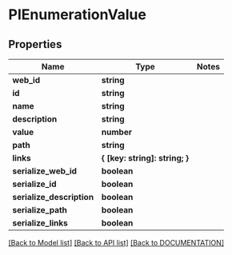 # PIEnumerationValue

## Properties
Name | Type | Notes
------------ | ------------- | -------------
**web_id** | **string**
**id** | **string**
**name** | **string**
**description** | **string**
**value** | **number**
**path** | **string**
**links** | **{ [key: string]: string; }**
**serialize_web_id** | **boolean**
**serialize_id** | **boolean**
**serialize_description** | **boolean**
**serialize_path** | **boolean**
**serialize_links** | **boolean**

[[Back to Model list]](../../DOCUMENTATION.md#documentation-for-models) [[Back to API list]](../../DOCUMENTATION.md#documentation-for-api-endpoints) [[Back to DOCUMENTATION]](../../DOCUMENTATION.md)
